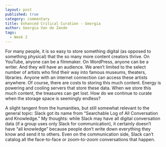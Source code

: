 ```yaml
---
layout: post
published: true
category: commentary
title: Enhanced Critical Curation - Georgia
author: Georgia Van de Zande
tags:
  - Week 2
---
```

For many people, it is so easy to store something digital (as opposed to something physical) that the so many more content creators thrive. On YouTube, anyone can be a filmmaker. On WordPress, anyone can be a writer. And they will have an audience. We aren’t limited to the select number of artists who find their way into famous museums, theaters, libraries. Anyone with an internet connection can access these artists anywhere. Of course, there are costs to storing this much content. Energy is powering and cooling servers that store these data. When we store this much content, the treasures can get lost. How do we continue to curate when the storage space is seemingly endless?

A slight tangent from the humanities, but still somewhat relevant to the general topic: Slack got its name from “Searchable Log of All Conversation and Knowledge.” My thoughts: while Slack may have all digital conversation data (if a group uses only Slack for communication), it certainly doesn’t have “all knowledge” because people don’t write down everything they know and send it to others. Even on the communication side, Slack can’t catalog all the face-to-face or zoom-to-zoom conversations that happen. 

